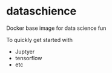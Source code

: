 # dataschience
Docker base image for data science fun

To quickly get started with 
* Juptyer
* tensorflow
* etc
